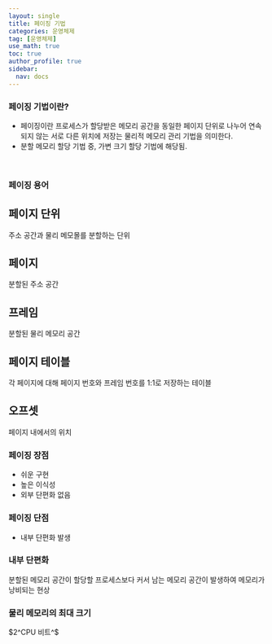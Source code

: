```yaml
---
layout: single
title: 페이징 기법
categories: 운영체제
tag: [운영체제]
use_math: true
toc: true
author_profile: true
sidebar:
  nav: docs
---
```


### 페이징 기법이란?

- 페이징이란 프로세스가 할당받은 메모리 공간을 동일한 페이지 단위로 나누어 연속되지 않는 서로 다른 위치에 저장는 물리적 메모리 관리 기법을 의미한다.
- 분할 메모리 할당 기법 중, 가변 크기 할당 기법에 해당됨.

<br>

### 페이징 용어

## 페이지 단위

주소 공간과 물리 메모몰를 분할하는 단위

## 페이지

분할된 주소 공간

## 프레임

분할된 물리 메모리 공간

## 페이지 테이블

각 페이지에 대해 페이지 번호와 프레임 번호를 1:1로 저장하는 테이블

## 오프셋

페이지 내에서의 위치

### 페이징 장점

- 쉬운 구현
- 높은 이식성
- 외부 단편화 없음

### 페이징 단점

- 내부 단편화 발생

### 내부 단편화

분할된 메모리 공간이 할당할 프로세스보다 커서 남는 메모리 공간이 발생하여 메모리가 낭비되는 현상

### 물리 메모리의 최대 크기

$2^CPU 비트^$
